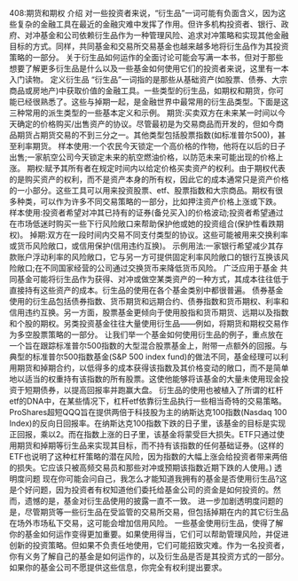 408:期货和期权
介绍
对一些投资者来说，“衍生品”一词可能有负面含义，因为这些复杂的金融工具在最近的金融灾难中发挥了作用。但许多机构投资者、银行、政府、对冲基金和公司依赖衍生品作为一种管理风险、追求对冲策略和实现其他金融目标的方式。同样，共同基金和交易所交易基金也越来越多地将衍生品作为其投资策略的一部分。
关于衍生品如何运作的全面讨论可能会写满一本书，但对于那些想要了解更多衍生品是什么以及一些基金如何使用它们的投资者来说，这里有一本入门读物。
定义衍生品
“衍生品”一词指的是那些从基础资产(如股票、债券、大宗商品或房地产)中获取价值的金融工具。一些类型的衍生品，如期权和期货，你可能已经很熟悉了。这些与掉期一起，是金融世界中最常用的衍生品类型。下面是这三种常用的派生类型的一些基本定义和示例。
期货:买卖双方在未来某一时间以今天确定的价格购买/出售资产的协议。尽管最初是为交易商品而开发的，但如今商品期货占期货交易的不到三分之一。其他类型包括股票指数(如标准普尔500)，甚至利率期货。
样本使用:一个农民今天锁定一个高价格的作物，他将在以后的日子出售;一家航空公司今天锁定未来的航空燃油价格，以防范未来可能出现的价格上涨。
期权:赋予其所有者在规定时间内以给定价格买卖资产的权利。由于期权代表的是购买资产的权利，而不是资产本身的所有权，因此它的成本通常只是资产价格的一小部分。这些工具可以用来投资股票、etf、股票指数和大宗商品。期权有很多种类，可以作为许多不同交易策略的一部分，比如押注资产价格上涨或下跌。
样本使用:投资者希望对冲其已持有的证券(备兑买入)的价格波动;投资者希望通过在市场低迷时购买一些下行风险敞口来帮助保护他或她的投资组合(保护性看跌期权)。
掉期:双方在一段时间内交易不同支付类型的协议。这些可能被用来交换利率或货币风险敞口，或信用保护(信用违约互换)。
示例用法:一家银行希望减少其存款账户浮动利率的风险敞口，它与另一方可提供固定利率风险敞口的银行互换该风险敞口;在不同国家经营的公司通过交换货币来降低货币风险。
广泛应用于基金
共同基金可能将衍生品作为获得、对冲或做空某类资产的一种方式，其成本往往低于直接持有这些资产的成本。衍生品的使用在各个基金类别中都很普遍。
债券基金使用的衍生品包括债券指数、货币期货和远期合约、债券指数和货币期权、利率和信用违约互换。另一方面，股票基金更倾向于使用股指和货币期货、远期以及指数和个股的期权。另类投资基金往往大量使用衍生品——例如，将期货和期权交易作为多空股票策略的一部分。
让我们举一个基金如何使用衍生品的例子，重点放在一个旨在跟踪标准普尔500指数的大型混合股票基金上，附带一点额外的回报。与典型的标准普尔500指数基金(S&P 500 index fund)的做法不同，基金经理可以利用期货和掉期合约，以低得多的成本获得该指数及其价格变动的敞口，而不是简单地以适当的权重持有该指数的所有股票。这使他能够将该基金的大量未使用现金投资于短期债券，以提高回报率并跑赢大盘。
衍生品的使用也被植入了所谓的杠杆etf的DNA中，在某些情况下，杠杆etf依靠衍生品执行一些相当奇特的交易策略。ProShares超短QQQ旨在提供两倍于科技股为主的纳斯达克100指数(Nasdaq 100 Index)的反向日回报率。在纳斯达克100指数下跌的日子里，该基金的目标是实现正回报，乘以2。而在指数上涨的日子里，该基金将蒙受巨大损失。ETF只通过使用期货和掉期等衍生品来实现其目标，而不持有该指数的任何基础证券。(这样的ETF也说明了这种杠杆策略的潜在风险，因为指数的大幅上涨会给投资者带来两倍的损失。它应该只被高频交易员和那些对冲或预期该指数近期下跌的人使用。)
透明度问题
现在你可能会问自己，我怎么才能知道我拥有的基金是否使用衍生品?这是个好问题，因为投资者有权知道他们委托给基金公司的资金是如何投资的。然而，遗憾的是，基金对衍生品使用的披露一直不一致。
进一步加剧透明度问题的是，尽管期货等一些衍生品在受监管的交易所交易，但包括掉期在内的其它衍生品在场外市场私下交易，这可能会增加信用风险。
一些基金使用衍生品，使得了解你的基金如何运作变得更加重要。如果使用得当，它们可以帮助管理风险，并促进创新的投资策略。但如果不负责任地使用，它们可能招致灾难。作为一名投资者，你有义务了解自己的基金是如何运作的，以及衍生品是否是其投资方式的一部分。如果你的基金公司不愿提供这些信息，你完全有权利提出要求。
